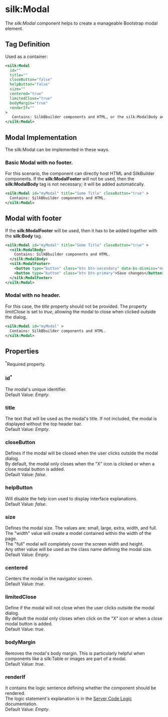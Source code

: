 # silk:Modal
The *silk:Modal* component helps to create a manageable Bootstrap modal element.

## Tag Definition
Used as a container:
```xml
<silk:Modal
  id=""
  title=""
  closeButton="false"
  helpButton="false"
  size=""
  centered="true"
  limitedClose="true"
  bodyMargin="true"
  renderIf=""
>
   Contains: SilkBbuilder components and HTML, or the silk:ModalBody and silk:ModalFooter
</silk:Modal>
```
## Modal Implementation
The silk:Modal can be implemented in these ways.

### Basic Modal with no footer.

For this scenario, the component can directly host HTML and SilkBuilder components. If the **silk:ModalFooter** will not be used, then the **silk:ModalBody** tag is not necessary; it will be added automatically.

```xml
<silk:Modal id="myModal" title="Some Title" closeButton="true" >
  Contains: SilkBbuilder components and HTML.
</silk:Modal>
```
## Modal with footer

If the **silk:ModalFooter** will be used, then it has to be added together with the **silk:Body** tag.

```xml
<silk:Modal id="myModal" title="Some Title" closeButton="true" >
  <silk:ModalBody>
    Contains: SilkBbuilder components and HTML.
  </silk:ModalBody>
  <silk:ModalFooter>
    <button type="button" class="btn btn-secondary" data-bs-dismiss="modal">Close</button>
    <button type="button" class="btn btn-primary">Save changes</button>
  </silk:ModalFooter>
</silk:Modal>
```

### Modal with no header.

For this case, the *title* property should not be provided. The property *limitClose* is set to *true*, allowing the modal to close when clicked outside the dialog.

```xml
<silk:Modal id="myModal" >
  Contains: SilkBbuilder components and HTML.
</silk:Modal>
```

## Properties 
<sup>*</sup>Required property.
### id<sup>*</sup>
The modal's unique identifier.<br>Default Value: *Empty*.
### title
The text that will be used as the modal's title. If not included, the modal is displayed without the top header bar.<br>Default Value: *Empty*.
### closeButton
Defines if the modal will be closed when the user clicks outside the modal dialog.<br>By default, the modal only closes when the "X" icon is clicked or when a close modal button is added.<br>Default Value: *false*.
### helpButton
Will disable the help icon used to display interface explanations.<br>Default Value: *false*.
### size
Defines the modal size. The values are: small, large, extra, width, and full.<br>The "width" value will create a model contained within the width of the page.<br>The "full" modal will completely cover the screen width and height.<br>Any other value will be used as the class name defining the modal size.<br>Default Value: *Empty*.
### centered
Centers the modal in the navigator screen.<br>Default Value: *true*.
### limitedClose
Define if the modal will not close when the user clicks outside the modal dialog.<br>By default the modal only closes when click on the "X" icon or when a close modal button is added.<br>Default Value: *true*.
### bodyMargin
Removes the modal's body margin. This is particularly helpful when components like a silk:Table or images are part of a modal.<br>Default Value: *true*.
### renderIf
It contains the logic sentence defining whether the component should be rendered.<br>The logic statement's explanation is in the  <a href="how_to/server_code_logic.md">Server Code Logic</a> documentation.<br>Default Value: *Empty*.
